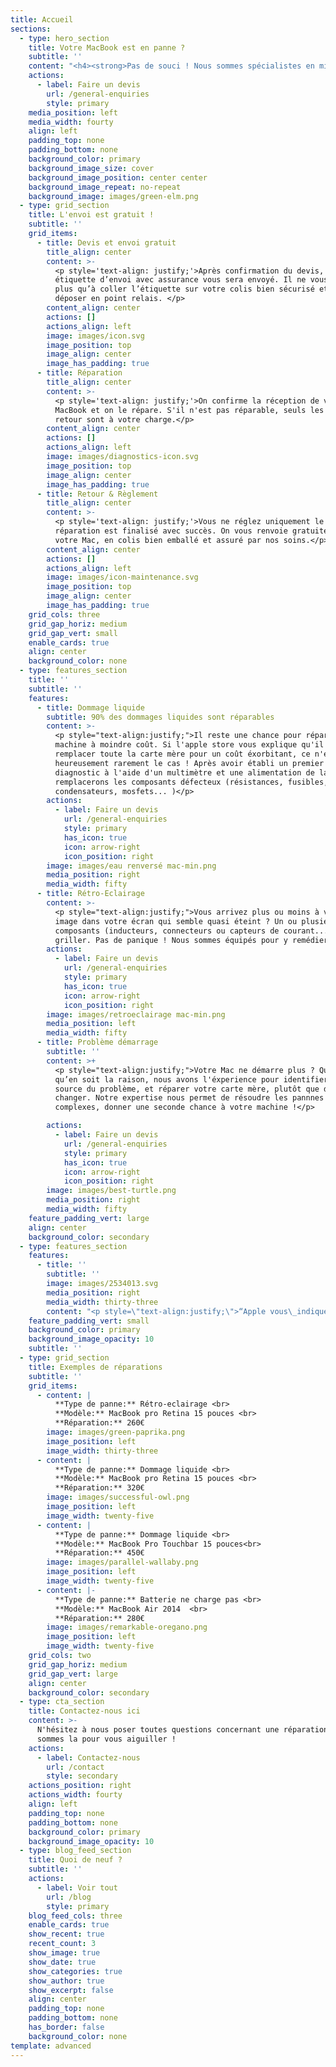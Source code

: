 ```yaml
---
title: Accueil
sections:
  - type: hero_section
    title: Votre MacBook est en panne ?
    subtitle: ''
    content: "<h4><strong>Pas de souci ! Nous sommes spécialistes en micro-soudure</strong></h4>\n\n<h5><strong>Type de réparations:</strong></h5>\n\n* Dommage liquide\n* Rétro-éclairage\n* Problème démarrage \n* Batterie\n\t"
    actions:
      - label: Faire un devis
        url: /general-enquiries
        style: primary
    media_position: left
    media_width: fourty
    align: left
    padding_top: none
    padding_bottom: none
    background_color: primary
    background_image_size: cover
    background_image_position: center center
    background_image_repeat: no-repeat
    background_image: images/green-elm.png
  - type: grid_section
    title: L'envoi est gratuit !
    subtitle: ''
    grid_items:
      - title: Devis et envoi gratuit
        title_align: center
        content: >-
          <p style='text-align: justify;'>Après confirmation du devis, une
          étiquette d’envoi avec assurance vous sera envoyé. Il ne vous reste
          plus qu’à coller l’étiquette sur votre colis bien sécurisé et le
          déposer en point relais. </p>
        content_align: center
        actions: []
        actions_align: left
        image: images/icon.svg
        image_position: top
        image_align: center
        image_has_padding: true
      - title: Réparation
        title_align: center
        content: >-
          <p style='text-align: justify;'>On confirme la réception de votre
          MacBook et on le répare. S'il n'est pas réparable, seuls les frais de
          retour sont à votre charge.</p>
        content_align: center
        actions: []
        actions_align: left
        image: images/diagnostics-icon.svg
        image_position: top
        image_align: center
        image_has_padding: true
      - title: Retour & Règlement
        title_align: center
        content: >-
          <p style='text-align: justify;'>Vous ne réglez uniquement le devis si
          réparation est finalisé avec succès. On vous renvoie gratuitement
          votre Mac, en colis bien emballé et assuré par nos soins.</p>
        content_align: center
        actions: []
        actions_align: left
        image: images/icon-maintenance.svg
        image_position: top
        image_align: center
        image_has_padding: true
    grid_cols: three
    grid_gap_horiz: medium
    grid_gap_vert: small
    enable_cards: true
    align: center
    background_color: none
  - type: features_section
    title: ''
    subtitle: ''
    features:
      - title: Dommage liquide
        subtitle: 90% des dommages liquides sont réparables
        content: >-
          <p style="text-align:justify;">Il reste une chance pour réparer votre
          machine à moindre coût. Si l'apple store vous explique qu'il faut
          remplacer toute la carte mère pour un coût éxorbitant, ce n'est
          heureusement rarement le cas ! Après avoir établi un premier
          diagnostic à l'aide d'un multimètre et une alimentation de labo, nous
          remplacerons les composants défecteux (résistances, fusibles,
          condensateurs, mosfets... )</p>
        actions:
          - label: Faire un devis
            url: /general-enquiries
            style: primary
            has_icon: true
            icon: arrow-right
            icon_position: right
        image: images/eau renversé mac-min.png
        media_position: right
        media_width: fifty
      - title: Rétro-Eclairage
        content: >-
          <p style="text-align:justify;">Vous arrivez plus ou moins à voir une
          image dans votre écran qui semble quasi éteint ? Un ou plusieurs
          composants (inducteurs, connecteurs ou capteurs de courant...) ont dû
          griller. Pas de panique ! Nous sommes équipés pour y remédier.</p>
        actions:
          - label: Faire un devis
            url: /general-enquiries
            style: primary
            has_icon: true
            icon: arrow-right
            icon_position: right
        image: images/retroeclairage mac-min.png
        media_position: left
        media_width: fifty
      - title: Problème démarrage
        subtitle: ''
        content: >+
          <p style="text-align:justify;">Votre Mac ne démarre plus ? Quelle
          qu’en soit la raison, nous avons l'éxperience pour identifier la
          source du problème, et réparer votre carte mère, plutôt que de la
          changer. Notre expertise nous permet de résoudre les pannnes les plus
          complexes, donner une seconde chance à votre machine !</p>

        actions:
          - label: Faire un devis
            url: /general-enquiries
            style: primary
            has_icon: true
            icon: arrow-right
            icon_position: right
        image: images/best-turtle.png
        media_position: right
        media_width: fifty
    feature_padding_vert: large
    align: center
    background_color: secondary
  - type: features_section
    features:
      - title: ''
        subtitle: ''
        image: images/2534013.svg
        media_position: right
        media_width: thirty-three
        content: "<p style=\"text-align:justify;\">“Apple vous\_indique que les témoins d'humidité sont passés au rouge et que du liquide se trouve dans l'ordinateur ? Montant de la réparation estimée : plus de 1 200€ pour remplacer toute la carte mère ! Nous sommes l'alternative et vous proposons une réparation à moindre coût (de 180 à 450€ TTC, selon la panne et l'âge de votre Mac). Non seulement c'est <strong>économique</strong> pour le client, une <strong>passion</strong> pour le réparateur et <strong>écologique</strong> pour tout le monde.”</p>"
    feature_padding_vert: small
    background_color: primary
    background_image_opacity: 10
    subtitle: ''
  - type: grid_section
    title: Exemples de réparations
    subtitle: ''
    grid_items:
      - content: |
          **Type de panne:** Rétro-eclairage <br>
          **Modèle:** MacBook pro Retina 15 pouces <br>
          **Réparation:** 260€
        image: images/green-paprika.png
        image_position: left
        image_width: thirty-three
      - content: |
          **Type de panne:** Dommage liquide <br>
          **Modèle:** MacBook pro Retina 15 pouces <br>
          **Réparation:** 320€
        image: images/successful-owl.png
        image_position: left
        image_width: twenty-five
      - content: |
          **Type de panne:** Dommage liquide <br>
          **Modèle:** MacBook Pro Touchbar 15 pouces<br>
          **Réparation:** 450€
        image: images/parallel-wallaby.png
        image_position: left
        image_width: twenty-five
      - content: |-
          **Type de panne:** Batterie ne charge pas <br>
          **Modèle:** MacBook Air 2014  <br>
          **Réparation:** 280€
        image: images/remarkable-oregano.png
        image_position: left
        image_width: twenty-five
    grid_cols: two
    grid_gap_horiz: medium
    grid_gap_vert: large
    align: center
    background_color: secondary
  - type: cta_section
    title: Contactez-nous ici
    content: >-
      N'hésitez à nous poser toutes questions concernant une réparation. Nous
      sommes la pour vous aiguiller ! 
    actions:
      - label: Contactez-nous
        url: /contact
        style: secondary
    actions_position: right
    actions_width: fourty
    align: left
    padding_top: none
    padding_bottom: none
    background_color: primary
    background_image_opacity: 10
  - type: blog_feed_section
    title: Quoi de neuf ?
    subtitle: ''
    actions:
      - label: Voir tout
        url: /blog
        style: primary
    blog_feed_cols: three
    enable_cards: true
    show_recent: true
    recent_count: 3
    show_image: true
    show_date: true
    show_categories: true
    show_author: true
    show_excerpt: false
    align: center
    padding_top: none
    padding_bottom: none
    has_border: false
    background_color: none
template: advanced
---
```


